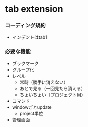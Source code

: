# tab extension
### コーディング規約
- インデントはtab1
### 必要な機能
- ブックマーク
- グループ化
- レベル
	- 常時（勝手に消えない）
	- あとで見る（一回見たら消える）
	- ちょいちょい（プロジェクト用）
- コマンド
- windowごとupdate
	- project単位
- 管理画面